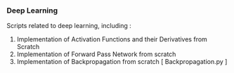 ### Deep Learning 
Scripts related to deep learning, including :
1) Implementation of Activation Functions and their Derivatives from Scratch
2) Implementation of Forward Pass Network from scratch
3) Implementation of Backpropagation from scratch [ Backpropagation.py ]
